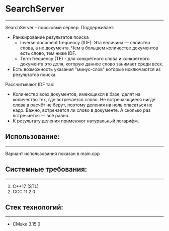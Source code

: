 # SearchServer
---
SearchServer - поисковый сервер. Поддерживает:
- Ранжирование результатов поиска
	- Inverse document frequency (IDF). Эта величина — свойство слова, а не документа. Чем в большем количестве документов есть слово, тем ниже IDF.
	- Term frequency (TF) -  для конкретного слова и конкретного документа это доля, которую данное слово занимает среди всех.
- Есть возможность указания "минус-слов" которые исключаются из результатов поиска. 

Рассчитывают IDF так:
- Количество всех документов, имеющихся в базе, делят на количество тех, где встречается слово. Не встречающиеся нигде слова в расчёт не берут, поэтому деления на ноль опасаться не надо. Важно, встречается ли слово в документе. А сколько раз встречается — всё равно.
- К результату деления применяют натуральный логарифм.

## Использование:
---
 Вариант использования показан в main.cpp

## Системные требования:
---
1. C++17 (STL)
2. GCC 11.2.0

## Стек технологий:
---
- CMake 3.15.0


